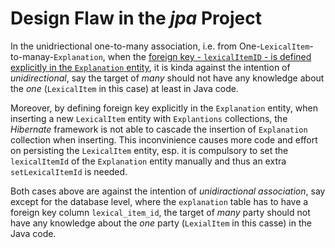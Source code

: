 # Design Flaw in the *jpa* Project

In the unidriectional one-to-many association, i.e. from One-`LexicalItem`-to-manay-`Explanation`, when the [foreign key - `lexicalItemID` - is defined explicitly in the `Explanation` entity](https://github.com/rxue/dictionary/commit/0ebf29eea031f309ef784fed61e8b52a3c8cbf5e), it is kinda against the intention of *unidirectional*, say the target of *many* should not have any knowledge about the *one* (`LexicalItem` in this case) at least in Java code.

Moreover, by defining foreign key explicitly in the `Explanation` entity, when inserting a new `LexicalItem` entity with `Explantions` collections, the *Hibernate* framework is not able to cascade the insertion of `Explanation` collection when inserting. This inconvinience causes more code and effort on persisting the `LexicalItem` entity, esp. it is compulsory to set the `lexicalItemId` of the `Explanation` entity manually and thus an extra `setLexicalItemId` is needed.

Both cases above are against the intention of *unidiractional association*, say except for the database level, where the `explanation` table has to have a foreign key column `lexical_item_id`, the target of *many* party should not have any knowledge about the *one* party (`LexialItem` in this casse) in the Java code.


